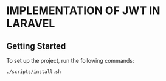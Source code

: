 # IMPLEMENTATION OF JWT IN LARAVEL

## Getting Started

To set up the project, run the following commands:

```./scripts/install.sh```
